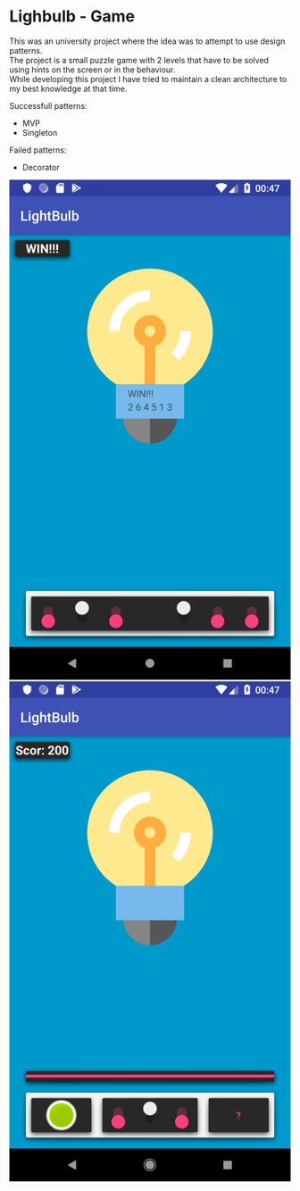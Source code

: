 # Lighbulb - Game

This was an university project where the idea was to attempt to use design patterns.\
The project is a small puzzle game with 2 levels that have to be solved using hints on the screen or in the behaviour.\
While developing this project I have tried to maintain a clean architecture to my best knowledge at that time.

Successfull patterns:  
* MVP 
* Singleton

Failed patterns: 
* Decorator

![screenshots](screenshots/lightbulb-leve1.png)
![screenshots](screenshots/lightbulb-leve2.png)
